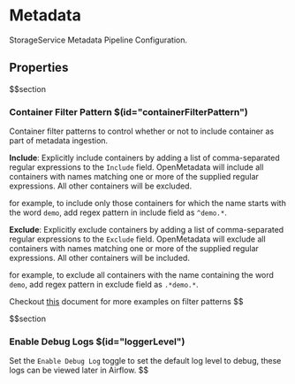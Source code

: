 # Metadata

StorageService Metadata Pipeline Configuration.

## Properties

$$section

### Container Filter Pattern $(id="containerFilterPattern")

Container filter patterns to control whether or not to include container as part of metadata ingestion.

**Include**: Explicitly include containers by adding a list of comma-separated regular expressions to the `Include` field. OpenMetadata will include all containers with names matching one or more of the supplied regular expressions. All other containers will be excluded. 

for example, to include only those containers for which the name starts with the word `demo`, add regex pattern in include field as `^demo.*`.

**Exclude**: Explicitly exclude containers by adding a list of comma-separated regular expressions to the `Exclude` field. OpenMetadata will exclude all containers with names matching one or more of the supplied regular expressions. All other containers will be included.

for example, to exclude all containers with the name containing the word `demo`, add regex pattern in exclude field as `.*demo.*`.

Checkout [this](https://docs.open-metadata.org/connectors/ingestion/workflows/metadata/filter-patterns/database) document for more examples on filter patterns
$$

$$section
### Enable Debug Logs $(id="loggerLevel")

Set the `Enable Debug Log` toggle to set the default log level to debug, these logs can be viewed later in Airflow.
$$